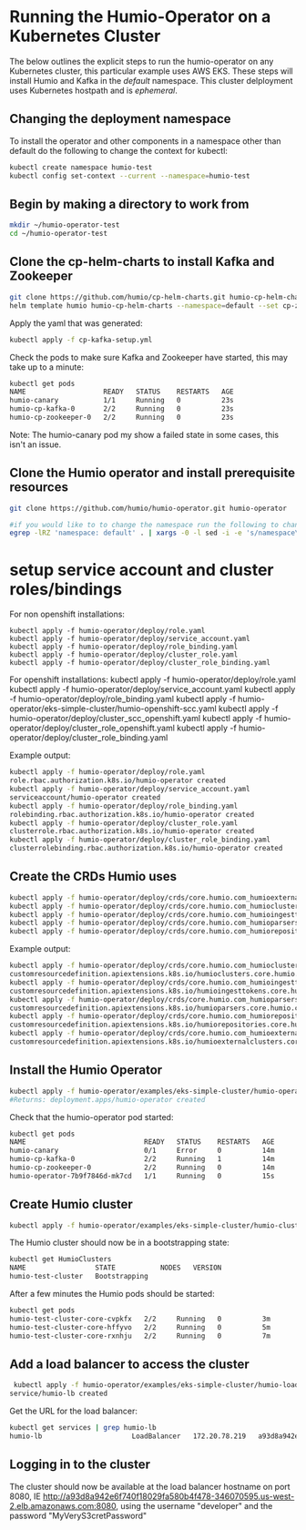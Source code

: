 # Running the Humio-Operator on a Kubernetes Cluster

The below outlines the explicit steps to run the humio-operator on any Kubernetes cluster, this particular example uses AWS EKS. These steps will install Humio and Kafka in the *default* namespace. This cluster delployment uses Kubernetes hostpath and is *ephemeral*. 

## Changing the deployment namespace
To install the operator and other components in a namespace other than default do the following to change the context for kubectl:

```bash
kubectl create namespace humio-test
kubectl config set-context --current --namespace=humio-test
```

## Begin by making a directory to work from
```bash
mkdir ~/humio-operator-test
cd ~/humio-operator-test
```

## Clone the cp-helm-charts to install Kafka and Zookeeper

```bash
git clone https://github.com/humio/cp-helm-charts.git humio-cp-helm-charts
helm template humio humio-cp-helm-charts --namespace=default --set cp-zookeeper.servers=1 --set cp-kafka.brokers=1 --set cp-schema-registry.enabled=false --set cp-kafka-rest.enabled=false --set cp-kafka-connect.enabled=false --set cp-ksql-server.enabled=false --set cp-control-center.enabled=false > cp-kafka-setup.yml
```

Apply the yaml that was generated:
```bash
kubectl apply -f cp-kafka-setup.yml
```

Check the pods to make sure Kafka and Zookeeper have started, this may take up to a minute:
```bash
kubectl get pods
NAME                   READY   STATUS    RESTARTS   AGE
humio-canary           1/1     Running   0          23s
humio-cp-kafka-0       2/2     Running   0          23s
humio-cp-zookeeper-0   2/2     Running   0          23s
```

Note: The humio-canary pod my show a failed state in some cases, this isn't an issue.

## Clone the Humio operator and install prerequisite resources

```bash
git clone https://github.com/humio/humio-operator.git humio-operator

#if you would like to to change the namespace run the following to change it to humio-test:
egrep -lRZ 'namespace: default' . | xargs -0 -l sed -i -e 's/namespace\: default/namespace\: humio-test/g'
```

# setup service account and cluster roles/bindings 
For non openshift installations:
```
kubectl apply -f humio-operator/deploy/role.yaml
kubectl apply -f humio-operator/deploy/service_account.yaml
kubectl apply -f humio-operator/deploy/role_binding.yaml
kubectl apply -f humio-operator/deploy/cluster_role.yaml
kubectl apply -f humio-operator/deploy/cluster_role_binding.yaml
```

For openshift installations:
kubectl apply -f humio-operator/deploy/role.yaml
kubectl apply -f humio-operator/deploy/service_account.yaml
kubectl apply -f humio-operator/deploy/role_binding.yaml
kubectl apply -f humio-operator/eks-simple-cluster/humio-openshift-scc.yaml
kubectl apply -f humio-operator/deploy/cluster_scc_openshift.yaml
kubectl apply -f humio-operator/deploy/cluster_role_openshift.yaml
kubectl apply -f humio-operator/deploy/cluster_role_binding.yaml

Example output:
```bash
kubectl apply -f humio-operator/deploy/role.yaml
role.rbac.authorization.k8s.io/humio-operator created
kubectl apply -f humio-operator/deploy/service_account.yaml
serviceaccount/humio-operator created
kubectl apply -f humio-operator/deploy/role_binding.yaml
rolebinding.rbac.authorization.k8s.io/humio-operator created
kubectl apply -f humio-operator/deploy/cluster_role.yaml
clusterrole.rbac.authorization.k8s.io/humio-operator created
kubectl apply -f humio-operator/deploy/cluster_role_binding.yaml
clusterrolebinding.rbac.authorization.k8s.io/humio-operator created
```

## Create the CRDs Humio uses
```bash
kubectl apply -f humio-operator/deploy/crds/core.humio.com_humioexternalclusters_crd.yaml
kubectl apply -f humio-operator/deploy/crds/core.humio.com_humioclusters_crd.yaml
kubectl apply -f humio-operator/deploy/crds/core.humio.com_humioingesttokens_crd.yaml
kubectl apply -f humio-operator/deploy/crds/core.humio.com_humioparsers_crd.yaml
kubectl apply -f humio-operator/deploy/crds/core.humio.com_humiorepositories_crd.yaml
```

Example output:
```bash
kubectl apply -f humio-operator/deploy/crds/core.humio.com_humioclusters_crd.yaml
customresourcedefinition.apiextensions.k8s.io/humioclusters.core.humio.com created
kubectl apply -f humio-operator/deploy/crds/core.humio.com_humioingesttokens_crd.yaml
customresourcedefinition.apiextensions.k8s.io/humioingesttokens.core.humio.com created
kubectl apply -f humio-operator/deploy/crds/core.humio.com_humioparsers_crd.yaml
customresourcedefinition.apiextensions.k8s.io/humioparsers.core.humio.com created
kubectl apply -f humio-operator/deploy/crds/core.humio.com_humiorepositories_crd.yaml
customresourcedefinition.apiextensions.k8s.io/humiorepositories.core.humio.com created
kubectl apply -f humio-operator/deploy/crds/core.humio.com_humioexternalclusters_crd.yaml
customresourcedefinition.apiextensions.k8s.io/humioexternalclusters.core.humio.com created
```

## Install the Humio Operator
```bash
kubectl apply -f humio-operator/examples/eks-simple-cluster/humio-operator.yml
#Returns: deployment.apps/humio-operator created
```

Check that the humio-operator pod started:
```bash
kubectl get pods
NAME                             READY   STATUS    RESTARTS   AGE
humio-canary                     0/1     Error     0          14m
humio-cp-kafka-0                 2/2     Running   1          14m
humio-cp-zookeeper-0             2/2     Running   0          14m
humio-operator-7b9f7846d-mk7cd   1/1     Running   0          15s
```

## Create Humio cluster
```bash
kubectl apply -f humio-operator/examples/eks-simple-cluster/humio-cluster-simple.yml 
```

The Humio cluster should now be in a bootstrapping state:
```bash
kubectl get HumioClusters
NAME                 STATE           NODES   VERSION
humio-test-cluster   Bootstrapping           
```

After a few minutes the Humio pods should be started:
```bash
kubectl get pods 
humio-test-cluster-core-cvpkfx   2/2     Running   0          3m
humio-test-cluster-core-hffyvo   2/2     Running   0          5m
humio-test-cluster-core-rxnhju   2/2     Running   0          7m
```


## Add a load balancer to access the cluster
```bash
 kubectl apply -f humio-operator/examples/eks-simple-cluster/humio-load-balancer.yml 
service/humio-lb created
```

Get the URL for the load balancer:
```bash
kubectl get services | grep humio-lb
humio-lb                      LoadBalancer   172.20.78.219   a93d8a942e6f740f18029fa580b4f478-346070595.us-west-2.elb.amazonaws.com   8080:32166/TCP      31m
```

## Logging in to the cluster
The cluster should now be available at the load balancer hostname on port 8080, IE http://a93d8a942e6f740f18029fa580b4f478-346070595.us-west-2.elb.amazonaws.com:8080, using the username "developer" and the password "MyVeryS3cretPassword"
